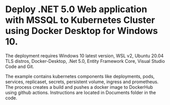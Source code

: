# Deploy .NET 5.0 Web application with MSSQL to Kubernetes Cluster using Docker Desktop for Windows 10.
The deployment requires Windows 10 latest version, WSL v2,
Ubuntu 20.04 TLS distros, Docker-Desktop,
.Net 5.0, Entity Framework Core, Visual Studio Code
and Git.

The example contains kubernetes components like deployments,
pods, services, replicaset, secrets, persistent volume, ingress and
prometheus. The process creates a build and pushes a docker image to DockerHub using github actions. 
Instructions are located in Documents folder in the code.
